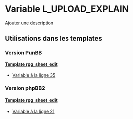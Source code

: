# Variable L_UPLOAD_EXPLAIN
[Ajouter une description](https://fa-tvars.appspot.com/var/L_UPLOAD_EXPLAIN)

## Utilisations dans les templates

### Version PunBB

#### [Template rpg_sheet_edit](punbb/rpg_sheet_edit.md)
* [Variable &agrave; la ligne 35](../punbb/rpg_sheet_edit.tpl#L35)

### Version phpBB2

#### [Template rpg_sheet_edit](subsilver/rpg_sheet_edit.md)
* [Variable &agrave; la ligne 21](../subsilver/rpg_sheet_edit.tpl#L21)